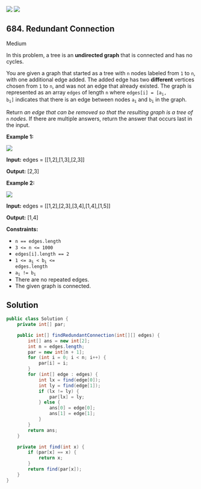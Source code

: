 [![](https://img.shields.io/github/stars/javadev/LeetCode-in-Java?label=Stars&style=flat-square)](https://github.com/javadev/LeetCode-in-Java)
[![](https://img.shields.io/github/forks/javadev/LeetCode-in-Java?label=Fork%20me%20on%20GitHub%20&style=flat-square)](https://github.com/javadev/LeetCode-in-Java/fork)

## 684\. Redundant Connection

Medium

In this problem, a tree is an **undirected graph** that is connected and has no cycles.

You are given a graph that started as a tree with `n` nodes labeled from `1` to `n`, with one additional edge added. The added edge has two **different** vertices chosen from `1` to `n`, and was not an edge that already existed. The graph is represented as an array `edges` of length `n` where <code>edges[i] = [a<sub>i</sub>, b<sub>i</sub>]</code> indicates that there is an edge between nodes <code>a<sub>i</sub></code> and <code>b<sub>i</sub></code> in the graph.

Return _an edge that can be removed so that the resulting graph is a tree of_ `n` _nodes_. If there are multiple answers, return the answer that occurs last in the input.

**Example 1:**

![](https://assets.leetcode.com/uploads/2021/05/02/reduntant1-1-graph.jpg)

**Input:** edges = \[\[1,2],[1,3],[2,3]]

**Output:** [2,3]

**Example 2:**

![](https://assets.leetcode.com/uploads/2021/05/02/reduntant1-2-graph.jpg)

**Input:** edges = \[\[1,2],[2,3],[3,4],[1,4],[1,5]]

**Output:** [1,4]

**Constraints:**

*   `n == edges.length`
*   `3 <= n <= 1000`
*   `edges[i].length == 2`
*   <code>1 <= a<sub>i</sub> < b<sub>i</sub> <= edges.length</code>
*   <code>a<sub>i</sub> != b<sub>i</sub></code>
*   There are no repeated edges.
*   The given graph is connected.

## Solution

```java
public class Solution {
    private int[] par;

    public int[] findRedundantConnection(int[][] edges) {
        int[] ans = new int[2];
        int n = edges.length;
        par = new int[n + 1];
        for (int i = 0; i < n; i++) {
            par[i] = i;
        }
        for (int[] edge : edges) {
            int lx = find(edge[0]);
            int ly = find(edge[1]);
            if (lx != ly) {
                par[lx] = ly;
            } else {
                ans[0] = edge[0];
                ans[1] = edge[1];
            }
        }
        return ans;
    }

    private int find(int x) {
        if (par[x] == x) {
            return x;
        }
        return find(par[x]);
    }
}
```
